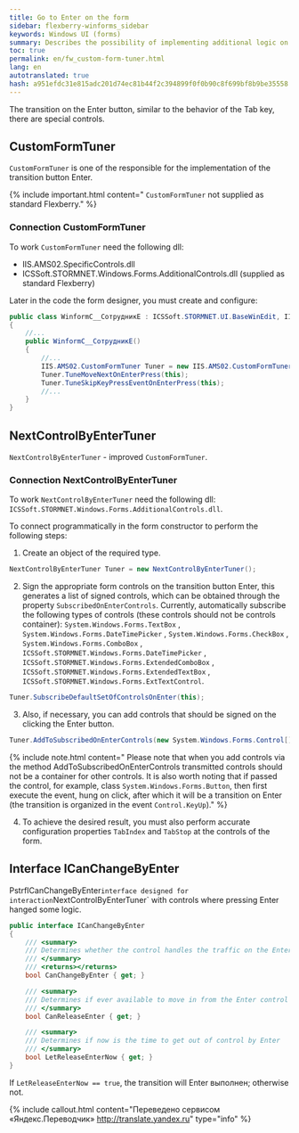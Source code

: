 ```yaml
---
title: Go to Enter on the form
sidebar: flexberry-winforms_sidebar
keywords: Windows UI (forms)
summary: Describes the possibility of implementing additional logic on forms, for example, the treatment of depression of certain keys by creating a custom FormTuner s
toc: true
permalink: en/fw_custom-form-tuner.html
lang: en
autotranslated: true
hash: a951efdc31e815adc201d74ec81b44f2c394899f0f0b90c8f699bf8b9be35558
---
```


<!-- This article is still being edited -->

The transition on the Enter button, similar to the behavior of the Tab key, there are special controls.

## CustomFormTuner
`CustomFormTuner` is one of the responsible for the implementation of the transition button Enter.

{% include important.html content="
`CustomFormTuner` not supplied as standard Flexberry." %}


### Connection CustomFormTuner
To work `CustomFormTuner` need the following dll:
* IIS.AMS02.SpecificControls.dll
* ICSSoft.STORMNET.Windows.Forms.AdditionalControls.dll (supplied as standard Flexberry)

Later in the code the form designer, you must create and configure:

```csharp
public class WinformC__СотрудникE : ICSSoft.STORMNET.UI.BaseWinEdit, IIS.TryDOEPOnEnter.DPDIC__СотрудникE
{
	//... 
	public WinformC__СотрудникE()
	{
		//... 
		IIS.AMS02.CustomFormTuner Tuner = new IIS.AMS02.CustomFormTuner();
		Tuner.TuneMoveNextOnEnterPress(this);
		Tuner.TuneSkipKeyPressEventOnEnterPress(this);
		//... 
	}
}
```

## NextControlByEnterTuner
`NextControlByEnterTuner` - improved `CustomFormTuner`.

### Connection NextControlByEnterTuner
To work `NextControlByEnterTuner` need the following dll: `ICSSoft.STORMNET.Windows.Forms.AdditionalControls.dll`.

To connect programmatically in the form constructor to perform the following steps:

1) Create an object of the required type.

```csharp
NextControlByEnterTuner Tuner = new NextControlByEnterTuner();
```

2) Sign the appropriate form controls on the transition button Enter, this generates a list of signed controls, which can be obtained through the property `SubscribedOnEnterControls`. Currently, automatically subscribe the following types of controls (these controls should not be controls container): `System.Windows.Forms.TextBox` , `System.Windows.Forms.DateTimePicker` , `System.Windows.Forms.CheckBox` , `System.Windows.Forms.ComboBox` , `ICSSoft.STORMNET.Windows.Forms.DateTimePicker` , `ICSSoft.STORMNET.Windows.Forms.ExtendedComboBox` , `ICSSoft.STORMNET.Windows.Forms.ExtendedTextBox` , `ICSSoft.STORMNET.Windows.Forms.ExtTextControl`.

```csharp
Tuner.SubscribeDefaultSetOfControlsOnEnter(this);
```

3) Also, if necessary, you can add controls that should be signed on the clicking the Enter button.

```csharp
Tuner.AddToSubscribedOnEnterControls(new System.Windows.Forms.Control[] {lsvРезультат, btnНайти};
```

{% include note.html content="
Please note that when you add controls via the method AddToSubscribedOnEnterControls transmitted controls should not be a container for other controls. It is also worth noting that if passed the control, for example, class `System.Windows.Forms.Button`, then first execute the event, hung on click, after which it will be a transition on Enter (the transition is organized in the event `Control.KeyUp`)." %}


4) To achieve the desired result, you must also perform accurate configuration properties `TabIndex` and `TabStop` at the controls of the form.

## Interface ICanChangeByEnter
PstrfICanChangeByEnter` interface designed for interaction `NextControlByEnterTuner` with controls where pressing Enter hanged some logic.

```csharp
public interface ICanChangeByEnter
{
	/// <summary> 
	/// Determines whether the control handles the traffic on the Enter independently 
	/// </summary> 
	/// <returns></returns> 
	bool CanChangeByEnter { get; }

	/// <summary> 
	/// Determines if ever available to move in from the Enter control 
	/// </summary> 
	bool CanReleaseEnter { get; }

	/// <summary> 
	/// Determines if now is the time to get out of control by Enter 
	/// </summary> 
	bool LetReleaseEnterNow { get; }
}
```

If `LetReleaseEnterNow == true`, the transition will Enter выполнен; otherwise not.


{% include callout.html content="Переведено сервисом «Яндекс.Переводчик» <http://translate.yandex.ru>" type="info" %}